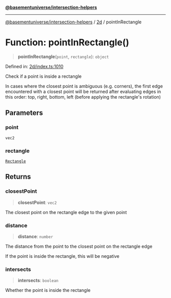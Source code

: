 [**@basementuniverse/intersection-helpers**](../../README.md)

***

[@basementuniverse/intersection-helpers](../../README.md) / [2d](../README.md) / pointInRectangle

# Function: pointInRectangle()

> **pointInRectangle**(`point`, `rectangle`): `object`

Defined in: [2d/index.ts:1010](https://github.com/basementuniverse/intersection-helpers/blob/d942e5cf9ee51dc3854d6fbfe1d84a7ecd83c1ca/src/2d/index.ts#L1010)

Check if a point is inside a rectangle

In cases where the closest point is ambiguous (e.g. corners), the first edge
encountered with a closest point will be returned after evaluating edges in
this order:
top, right, bottom, left (before applying the rectangle's rotation)

## Parameters

### point

`vec2`

### rectangle

[`Rectangle`](../types/type-aliases/Rectangle.md)

## Returns

### closestPoint

> **closestPoint**: `vec2`

The closest point on the rectangle edge to the given point

### distance

> **distance**: `number`

The distance from the point to the closest point on the rectangle edge

If the point is inside the rectangle, this will be negative

### intersects

> **intersects**: `boolean`

Whether the point is inside the rectangle
